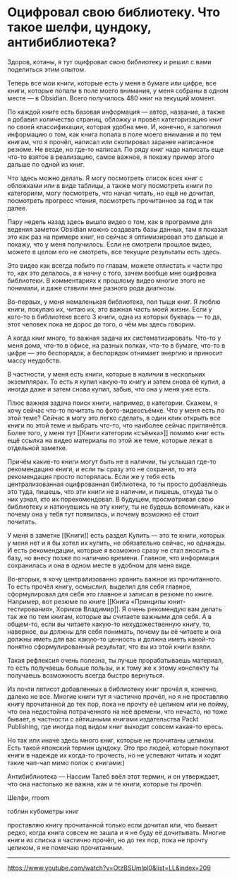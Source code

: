 # Оцифровал свою библиотеку. Что такое шелфи, цундоку, антибиблиотека?

Здоров, котаны, я тут оцифровал свою библиотеку и решил с вами поделиться этим опытом.

Теперь все мои книги, которые есть у меня в бумаге или цифре, все книги, которые попали в поле моего внимания, у меня собраны в одном месте — в Obsidian. Всего получилось 480 книг на текущий момент.

По каждой книге есть базовая информация — автор, название, а также я добавил количество страниц, обложку и провёл категоризацию книг по своей классификации, которая удобна мне. И, конечно, я заполнил информацию о том, как книга попала в поле моего внимания и по тем книгам, что я прочёл, написал или скопировал заранее написанное резюме. Не везде, но где-то написал. По ряду книг надо написать еще что-то взятое в реализацию, самое важное, я покажу пример этого дальше по одной из книг.

Что здесь можно делать. Я могу посмотреть список всех книг с обложками или в виде таблицы, а также могу посмотреть книги по категориям, могу посмотреть, что начал читать, но ещё не дочитал, посмотреть прогресс чтения, посмотреть прочитанное за год и так далее.

Пару недель назад здесь вышло видео о том, как в программе для ведения заметок Obsidian можно создавать базы данных, там я показал это как раз на примере книг, но сейчас я оптимизировал это дальше и покажу, что у меня получилось. Если не смотрели прошлое видео, можете в целом его не смотреть, все текущие результаты есть здесь.

Это видео как всегда побито по главам, можете отлистать к части про то, как это делалось, а я начну с того, зачем вообще мне оцифровка библиотеки. В комментариях к прошлому видео многие этого не понимали, и даже ставили мне разного рода диагнозы.

Во-первых, у меня немаленькая библиотека, пол тыщи книг. Я люблю книги, покупаю их, читаю их, это важная часть моей жизни. Если у кого-то в библиотеке всего 3 книги, одна из которых букварь — то да, этот человек пока не дорос до того, о чём мы здесь говорим.

А когда книг много, то важная задача их систематизировать. Что-то у меня дома, что-то в офисе, на разных полках, что-то в бумаге, что-то в цифре — это беспорядок, а беспорядок отнимает энергию и приносит массу неудобств.

В частности, у меня есть книги, которые в наличии в нескольких экземплярах. То есть я купил какую-то книгу и затем снова её купил, а иногда даже и затем снова купил, забыв, что она у меня уже есть.

Плюс важная задача поиск книги, например, в категории. Скажем, я хочу сейчас что-то почитать по фото-видеосъёмке. Что у меня есть по этой теме? Сейчас я могу это легко сделать, в один клик открыть все книги по этой теме и выбрать что-то, что наиболее сейчас приглянётся. Более того, у меня тут [[Книги категории «съёмка»]] помимо книг есть ещё ссылка на видео материалы по этой же теме, которые лежат в отдельной заметке.

Причём какие-то книги могут быть не в наличии, ты услышал где-то рекомендацию книги, и если ты сразу это не сохранил, то эта рекомендация просто потерялась. Если же у тебя есть централизованная оцифрованная библиотека, то ты просто добавляешь это туда, пишешь, что эти книги не в наличии, и пишешь, откуда ты о них узнал, кто их порекомендовал. В будущем, просматривая свою библиотеку и наткнувшись на эту книгу, ты не будешь вспоминать, как и почему она у тебя тут появилась, и почему возможно её стоит почитать.

У меня в заметке [[Книги]] есть раздел Купить — это те книги, которых у меня нет и я бы хотел их купить, не обязательно сейчас, но однажды. И есть рекомендации, которые я возможно сразу не стал вносить в базу, но внесу позже по наличию времени. Главное, что информация сохранилась и она в одном месте в удобном для меня виде.

Во-вторых, я хочу централизованно хранить важное из прочитанного. То есть прочёл книгу, осмыслил, выделил для себя главное, сформулировал для себя это главное и записал в резюме по книге. Например, вот резюме по книге [[Книга «Принципы юнит-тестирования», Хориков Владимир]]. Я очень рекомендую вам делать так же по тем книгам, которые вы считаете важными для себя. А в общем-то, если вы читаете какую-то нехудожественную книгу, то, наверное, вы должны для себя понимать, почему вы её читаете и она должны иметь для вас какую-то ценность и должна иметь какой-то понятно сформулированный результат, что вы из этой книги взяли.

Такая рефлексия очень полезна, ты лучше прорабатываешь материал, то есть получаешь больше пользы, и к тому же к этому конспекту ты получаешь возможность всегда быстро вернуться.

Из почти пятисот добавленных в библиотеку книг прочёл я, конечно, далеко не все. Многие книги тут я частично прочёл, но я не проставляю книгу прочитанной до тех пор, пока не прочту её целиком или не пойму, что она недостойна потраченного на неё времени, что нечасто, но тоже бывает, в частности с айтишными книгами издательства Packt Publishing, где иногда под видом книг выходит совсем какая-то ересь.

Но так или иначе здесь много книг, которые не прочитаны целиком. Есть такой японский термин цундоку. Это про людей, которые покупают книги в надежде их когда-то прочесть, но не успевают читать и ходят такие чап-чап мимо полок с книгами:)

Антибиблиотека — Нассим Талеб ввёл этот термин, и он утверждает, что она настолько же важна, как и те книги, которые ты прочёл.

Шелфи, rroom

гоблин кубометры книг

проставляю книгу прочитанной только если дочитал или, что бывает редко, когда книга совсем не зашла и я не буду её дочитывать. Многие книги из списка я частично прочёл, но до тех пор, пока не прочту целиком, я не помечаю прочитанным.

---

https://www.youtube.com/watch?v=OtzBSUmIpl0&list=LL&index=209